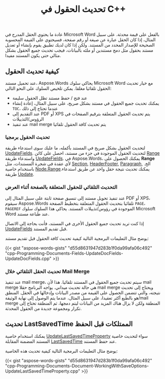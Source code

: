 ﻿---
title: تحديث الحقول في C++
second_title: Aspose.Words ل C++
articleTitle: تحديث الحقول
linktitle: تحديث الحقول
description: "تعرف على كيفية تحديث الحقول في C++. تحديث الحقول برمجيا أو استخدام التحديث التلقائي للحقل باستخدام C++ API."
type: docs
weight: 30
url: /ar/cpp/update-fields/
---

عادة ما يحتوي الحقل المدرج في Microsoft Word بالفعل على قيمة محدثة. على سبيل المثال، إذا كان الحقل عبارة عن صيغة أو رقم صفحة، فسيحتوي على القيمة المحسوبة الصحيحة للإصدار المحدد من المستند. ولكن إذا كان لديك تطبيق يقوم بإنشاء أو تعديل مستند بحقول مثل دمج مستندين أو ملئه بالبيانات، فيجب تحديث جميع الحقول بشكل مثالي حتى يكون المستند مفيدا.

## كيفية تحديث الحقول

عند تحميل مستند، Aspose.Words يحاكي سلوك Microsoft Word مع خيار تحديث الحقول تلقائيا مغلقا. يمكن تلخيص السلوك على النحو التالي:

- عند فتح / حفظ مستند تظل الحقول سليمة
- يمكنك تحديث جميع الحقول في مستند بشكل صريح، على سبيل المثال، إعادة إنشاء `TOC`، عندما تحتاج إلى ذلك
- عند التقديم إلى PDF أو XPS يتم تحديث الحقول المتعلقة بترقيم الصفحات في الرؤوس/التذييلات
- عند تنفيذ mail merge يتم تحديث كافة الحقول تلقائيا

### تحديث الحقول برمجيا

لتحديث الحقول بشكل صريح في المستند بأكمله، ما عليك سوى استدعاء طريقة [UpdateFields](https://reference.aspose.com/words/cpp/aspose.words/document/updatefields/). لتحديث الحقول الموجودة في جزء من مستند، احصل على كائن [Range](https://reference.aspose.com/words/cpp/aspose.words/range/) واستدعاء طريقة [UpdateFields](https://reference.aspose.com/words/cpp/aspose.words/range/updatefields/). في Aspose.Words، يمكنك الحصول على **Range** لأي عقدة في شجرة المستندات، مثل [Section](https://reference.aspose.com/words/cpp/aspose.words/section/), [HeaderFooter](https://reference.aspose.com/words/cpp/aspose.words/headerfooter/), [Paragraph](https://reference.aspose.com/words/cpp/aspose.words/paragraph/), الخ. باستخدام خاصية [Node.Range](https://reference.aspose.com/words/cpp/aspose.words/node/get_range/).يمكنك تحديث نتيجة حقل واحد عن طريق استدعاء طريقة [Update](https://reference.aspose.com/words/cpp/aspose.words.fields/field/update/).

### التحديث التلقائي للحقول المتعلقة بالصفحة أثناء العرض

عند تنفيذ تحويل مستند إلى تنسيق صفحة ثابتة على سبيل المثال إلى PDF أو XPS، سيقوم Aspose.Words تلقائيا بتحديث الحقول المتعلقة بتخطيط الصفحة `PAGE`، `PAGEREF` الموجودة في رؤوس/تذييلات المستند. يحاكي هذا السلوك سلوك Microsoft Word عند طباعة مستند.

إذا كنت تريد تحديث جميع الحقول الأخرى في المستند، فأنت بحاجة إلى الاتصال [UpdateFields](https://reference.aspose.com/words/cpp/aspose.words/document/updatefields/) قبل تقديم المستند.

يوضح مثال التعليمات البرمجية التالية كيفية تحديث كافة الحقول قبل تقديم مستند:

{{< gist "aspose-words-gists" "d55d8631947d283b1f0da99afa06c492" "cpp-Programming-Documents-Fields-UpdateDocFields-UpdateDocFields.cpp" >}}

### تحديث الحقل التلقائي خلال Mail Merge

عند تنفيذ mail merge، سيتم تحديث جميع الحقول في المستند تلقائيا. هذا لأن mail merge هي حالة تحديث ميداني. يواجه البرنامج حقلا mail merge ويحتاج إلى تحديث نتيجته، والتي تتضمن الحصول على القيمة من مصدر البيانات وإدخالها في الحقل. المنطق هو بالطبع أكثر تعقيدا، على سبيل المثال، عندما يتم الوصول إلى نهاية الوثيقة/mail merge المنطقة ولكن لا يزال هناك المزيد من البيانات ليتم دمجها، ثم المنطقة تحتاج إلى تكرار ومجموعة جديدة من الحقول المحدثة.

## تحديث LastSavedTime الممتلكات قبل الحفظ

يمكنك استخدام خاصية [UpdateLastSavedTimeProperty](https://reference.aspose.com/words/cpp/aspose.words.saving/saveoptions/get_updatelastsavedtimeproperty/) سواء لتحديث خاصية المستند المضمنة المقابلة [LastSavedTime](https://reference.aspose.com/words/cpp/aspose.words.properties/builtindocumentproperties/get_lastsavedtime/) عند حفظ المستند.

يوضح مثال التعليمات البرمجية التالية كيفية تحديث هذه الخاصية:

{{< gist "aspose-words-gists" "d55d8631947d283b1f0da99afa06c492" "cpp-Programming-Documents-Document-WorkingWithSaveOptions-UpdateLastSavedTimeProperty.cpp" >}}


